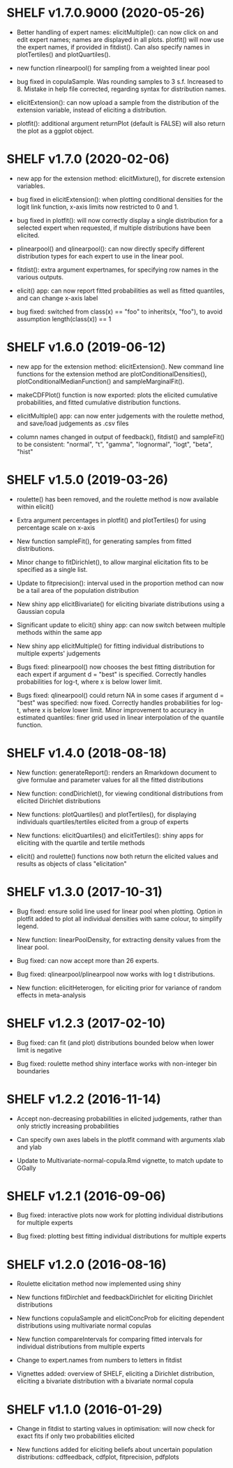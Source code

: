 SHELF v1.7.0.9000 (2020-05-26) 
==============================

* Better handling of expert names: elicitMultiple(): can now click on and edit expert names; names are displayed in all plots. plotfit() will now use the expert names, if provided in fitdist(). Can also specify names in plotTertiles() and plotQuartiles(). 

* new function rlinearpool() for sampling from a weighted linear pool

* bug fixed in copulaSample. Was rounding samples to 3 s.f. Increased to 8. Mistake in help file corrected, regarding syntax for distribution names.

* elicitExtension(): can now upload a sample from the distribution of the extension variable, instead of eliciting a distribution.

* plotfit(): additional argument returnPlot (default is FALSE) will also return the plot as a ggplot object.

SHELF v1.7.0 (2020-02-06) 
==============================

* new app for the extension method: elicitMixture(), for discrete extension variables.

* bug fixed in elicitExtension(): when plotting conditional densities for the logit link function, x-axis limits now restricted to 0 and 1.

* bug fixed in plotfit(): will now correctly display a single distribution for
a selected expert when requested, if multiple distributions have been elicited.

* plinearpool() and qlinearpool(): can now directly specify different distribution
types for each expert to use in the linear pool.

* fitdist(): extra argument expertnames, for specifying row names in the various
outputs.

* elicit() app: can now report fitted probabilities as well as fitted quantiles,
and can change x-axis label

* bug fixed: switched from class(x) == "foo" to inherits(x, "foo"), to avoid assumption
length(class(x)) == 1

SHELF v1.6.0 (2019-06-12) 
==============================

* new app for the extension method: elicitExtension(). New command line functions
for the extension method are plotConditionalDensities(), 
plotConditionalMedianFunction() and sampleMarginalFit().

* makeCDFPlot() function is now exported: plots the elicited cumulative probabilities, and fitted cumulative distribution functions.

* elicitMultiple() app: can now enter judgements with the roulette method, and save/load judgements 
as .csv files

* column names changed in output of feedback(), fitdist() and sampleFit() to be consistent:
"normal", "t", "gamma", "lognormal", "logt", "beta", "hist"


SHELF v1.5.0 (2019-03-26) 
==============================

* roulette() has been removed, and the roulette method is now available within elicit()

* Extra argument percentages in plotfit() and plotTertiles() for using percentage scale on x-axis

* New function sampleFit(), for generating samples from fitted distributions.

* Minor change to fitDirichlet(), to allow marginal elicitation fits to be 
specified as a single list. 

* Update to fitprecision(): interval used in the proportion method can now be a 
tail area of the population distribution

* New shiny app elicitBivariate() for eliciting bivariate distributions using a Gaussian copula

* Significant update to elicit() shiny app: can now switch between multiple methods within the same app

* New shiny app elicitMultiple() for fitting individual distributions to multiple experts' judgements

* Bugs fixed: plinearpool() now chooses the best fitting distribution for each expert if argument d = "best" is specified. Correctly handles probabilities for log-t, where x is below lower limit.

* Bugs fixed: qlinearpool() could return NA in some cases if argument d = "best" was specified: now fixed. Correctly handles probabilities for log-t, where x is below lower limit. Minor improvement to accuracy in estimated quantiles: finer grid used in linear interpolation of the quantile function.

SHELF v1.4.0 (2018-08-18) 
==============================

* New function: generateReport(): renders an Rmarkdown document to give formulae and parameter values for all the fitted distributions

* New function: condDirichlet(), for viewing conditional distributions from elicited Dirichlet distributions

* New functions: plotQuartiles() and plotTertiles(), for displaying individuals quartiles/tertiles elicited from a group of experts

* New functions: elicitQuartiles() and elicitTertiles(): shiny apps for eliciting with the quartile and tertile methods

* elicit() and roulette() functions now both return the elicited values and results as objects of class "elicitation"


SHELF v1.3.0 (2017-10-31) 
==============================

* Bug fixed: ensure solid line used for linear pool when plotting. Option in plotfit added to plot all individual densities with same colour, to simplify legend.

* New function: linearPoolDensity, for extracting density values from the linear pool.

* Bug fixed: can now accept more than 26 experts.

* Bug fixed: qlinearpool/plinearpool now works with log t distributions.

* New function: elicitHeterogen, for eliciting prior for variance of random effects in meta-analysis

SHELF v1.2.3 (2017-02-10) 
==============================

* Bug fixed: can fit (and plot) distributions bounded below when lower limit is negative

* Bug fixed: roulette method shiny interface works with non-integer bin boundaries

SHELF v1.2.2 (2016-11-14) 
==============================

* Accept non-decreasing probabilities in elicited judgements, rather than only strictly increasing probabilities

* Can specify own axes labels in the plotfit command with arguments xlab and ylab

* Update to Multivariate-normal-copula.Rmd vignette, to match update to GGally


SHELF v1.2.1 (2016-09-06) 
==============================

* Bug fixed: interactive plots now work for plotting individual distributions for multiple experts

* Bug fixed: plotting best fitting individual distributions for multiple experts

SHELF v1.2.0 (2016-08-16) 
==============================

* Roulette elicitation method now implemented using shiny

* New functions fitDirchlet and feedbackDirichlet for eliciting Dirichlet distributions

* New functions copulaSample and elicitConcProb for eliciting dependent distributions using multivariate normal copulas

* New function compareIntervals for comparing fitted intervals for individual distributions from multiple experts

* Change to expert.names from numbers to letters in fitdist

* Vignettes added: overview of SHELF, eliciting a Dirichlet distribution, eliciting a bivariate distribution with a bivariate normal copula 


SHELF v1.1.0 (2016-01-29) 
=========================

* Change in fitdist to starting values in optimisation: will now check for exact fits if only two probabilities elicited 

* New functions added for eliciting beliefs about uncertain population distributions:  cdffeedback, cdfplot, fitprecision, pdfplots